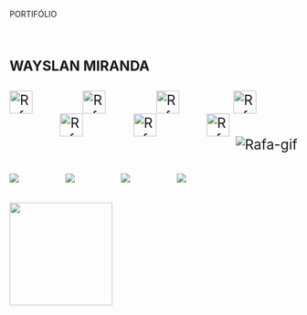  PORTIFÓLIO<big><big><big><big><big><big><big><big><big><big><big><big><big><big><big><big><big><big><big><big><big><big><big><big><big>
 <h1></h1><b>WAYSLAN MIRANDA<br></b><br><h45>

<div>
  <div style="display: inline_block">
  <img align="center" alt="Rafa-Js" height="40" width="40" src="https://img.icons8.com/?size=100&id=12599&format=png&color=000000">&nbsp;&nbsp;&nbsp;&nbsp;&nbsp;&nbsp;&nbsp;&nbsp;&nbsp;&nbsp;&nbsp;&nbsp;
 <img align="center" alt="Rafa-Ts" height="40" width="40" src="https://img.icons8.com/?size=100&id=KIcFwp9MNQL5&format=png&color=000000">&nbsp;&nbsp;&nbsp;&nbsp;&nbsp;&nbsp;&nbsp;&nbsp;&nbsp;&nbsp;&nbsp;&nbsp;
  <img align="center" alt="Rafa-React" height="40" width="40" src="https://img.icons8.com/?size=100&id=lvbZNSZTbrbd&format=png&color=000000"> &nbsp;&nbsp;&nbsp;&nbsp;&nbsp;&nbsp;&nbsp;&nbsp;&nbsp;&nbsp;&nbsp;&nbsp;
  <img align="center" alt="Rafa-HTML" height="40" width="40" src="https://img.icons8.com/?size=100&id=bosfpvRzNOG8&format=png&color=000000">&nbsp;&nbsp;&nbsp;&nbsp;&nbsp;&nbsp;&nbsp;&nbsp;&nbsp;&nbsp;&nbsp;&nbsp;
  <img align="center" alt="Rafa-CSS" height="40" width="40" src="https://img.icons8.com/?size=100&id=48455&format=png&color=000000">&nbsp;&nbsp;&nbsp;&nbsp;&nbsp;&nbsp;&nbsp;&nbsp;&nbsp;&nbsp;&nbsp;&nbsp;
  <img align="center" alt="Rafa-Python" height="40" width="40" src="https://img.icons8.com/?size=100&id=8799&format=png&color=000000">&nbsp;&nbsp;&nbsp;&nbsp;&nbsp;&nbsp;&nbsp;&nbsp;&nbsp;&nbsp;&nbsp;&nbsp;  
  <img align="center" alt="Rafa-Csharp" height="40" width="40" src=https://img.icons8.com/?size=100&id=pQiP0C7IB9GU&format=png&color=000000">&nbsp;&nbsp;&nbsp;&nbsp;&nbsp;&nbsp;&nbsp;&nbsp;&nbsp;&nbsp;&nbsp;&nbsp;
  <img align="right" alt="Rafa-gif" src="https://cdn.discordapp.com/attachments/795358919417397249/825430589581688872/hi.gif">&nbsp;&nbsp;&nbsp;&nbsp;&nbsp;&nbsp;&nbsp;&nbsp;&nbsp;&nbsp;&nbsp;&nbsp;
</div>

<div><br>
  <a href="https://www.youtube.com/channel/UC0bmAaUBY1zvJdWPHZ4PGnw" target="_blank"><img src="https://img.shields.io/badge/YouTube-FF0000?style=for-the-badge&logo=youtube&logoColor=white" target="_blank"></a>&nbsp;&nbsp;&nbsp;&nbsp;&nbsp;&nbsp;&nbsp;&nbsp;&nbsp;&nbsp;&nbsp;
  <a href="https://www.instagram.com/wayslan.miranda/" target="_blank"><img src="https://img.shields.io/badge/-Instagram-%23E4405F?style=for-the-badge&logo=instagram&logoColor=white" target="_blank"></a>&nbsp;&nbsp;&nbsp;&nbsp;&nbsp;&nbsp;&nbsp;&nbsp;&nbsp;&nbsp;&nbsp;
  <a href = "mailto:wayslan@outlook.com"><img src="https://img.shields.io/badge/Gmail-D14836?style=for-the-badge&logo=gmail&logoColor=white" target="_blank"></a>&nbsp;&nbsp;&nbsp;&nbsp;&nbsp;&nbsp;&nbsp;&nbsp;&nbsp;&nbsp;&nbsp;
  <a href="https://www.linkedin.com/in/wayslanmiranda/" target="_blank"><img src="https://img.shields.io/badge/-LinkedIn-%230077B5?style=for-the-badge&logo=linkedin&logoColor=white" target="_blank"></a>&nbsp;&nbsp;&nbsp;&nbsp;&nbsp;&nbsp;&nbsp;&nbsp;&nbsp;&nbsp;&nbsp;   
</div><br>

<div>
  <a href="https://www.linkedin.com/in/wayslanmiranda/">
  <img height="180em" src="https://github-readme-stats.vercel.app/api?username=LAN-SYSTEM&show_icons=true&theme=cobalt&include_all_commits=true&count_private=true"/>
</div>

